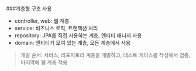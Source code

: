 ###계층형 구조 사용
* controller, web: 웹 계층
* service: 비즈니스 로직, 트랜잭션 처리
* repository: JPA를 직접 사용하는 계층, 엔티티 매니저 사용 
* domain: 엔티티가 모여 있는 계층, 모든 계층에서 사용

> 개발 순서: 서비스, 리포지토리 계층을 개발하고, 테스트 케이스를 작성해서 검증, 마지막에 웹 계층 적용

